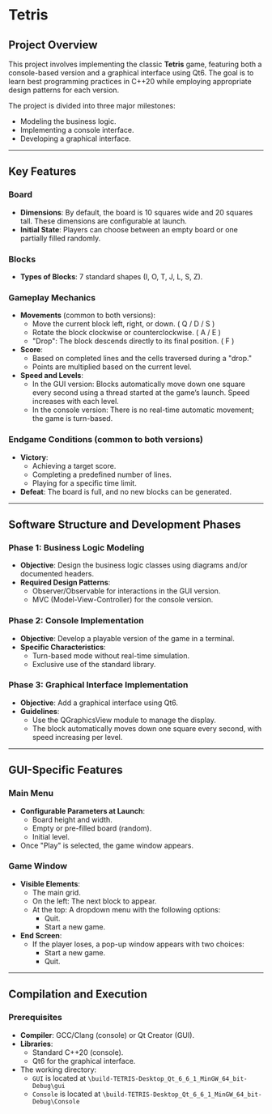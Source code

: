 # Tetris

## Project Overview

This project involves implementing the classic **Tetris** game, featuring both a console-based version and a graphical interface using Qt6. The goal is to learn best programming practices in C++20 while employing appropriate design patterns for each version.

The project is divided into three major milestones:

- Modeling the business logic.
- Implementing a console interface.
- Developing a graphical interface.

---

## Key Features

### Board

- **Dimensions**: By default, the board is 10 squares wide and 20 squares tall. These dimensions are configurable at launch.
- **Initial State**: Players can choose between an empty board or one partially filled randomly.

### Blocks

- **Types of Blocks**: 7 standard shapes (I, O, T, J, L, S, Z).

### Gameplay Mechanics

- **Movements** (common to both versions):
  - Move the current block left, right, or down. ( Q / D / S )
  - Rotate the block clockwise or counterclockwise. ( A / E )
  - "Drop": The block descends directly to its final position. ( F )
- **Score**:
  - Based on completed lines and the cells traversed during a "drop."
  - Points are multiplied based on the current level.
- **Speed and Levels**:
  - In the GUI version: Blocks automatically move down one square every second using a thread started at the game’s launch. Speed increases with each level.
  - In the console version: There is no real-time automatic movement; the game is turn-based.

### Endgame Conditions (common to both versions)

- **Victory**:
  - Achieving a target score.
  - Completing a predefined number of lines.
  - Playing for a specific time limit.
- **Defeat**: The board is full, and no new blocks can be generated.

---

## Software Structure and Development Phases

### Phase 1: Business Logic Modeling

- **Objective**: Design the business logic classes using diagrams and/or documented headers.
- **Required Design Patterns**:
  - Observer/Observable for interactions in the GUI version.
  - MVC (Model-View-Controller) for the console version.

### Phase 2: Console Implementation

- **Objective**: Develop a playable version of the game in a terminal.
- **Specific Characteristics**:
  - Turn-based mode without real-time simulation.
  - Exclusive use of the standard library.

### Phase 3: Graphical Interface Implementation

- **Objective**: Add a graphical interface using Qt6.
- **Guidelines**:
  - Use the QGraphicsView module to manage the display.
  - The block automatically moves down one square every second, with speed increasing per level.

---

## GUI-Specific Features

### Main Menu

- **Configurable Parameters at Launch**:
  - Board height and width.
  - Empty or pre-filled board (random).
  - Initial level.
- Once "Play" is selected, the game window appears.

### Game Window

- **Visible Elements**:
  - The main grid.
  - On the left: The next block to appear.
  - At the top: A dropdown menu with the following options:
    - Quit.
    - Start a new game.
- **End Screen**:
  - If the player loses, a pop-up window appears with two choices:
    - Start a new game.
    - Quit.

---

## Compilation and Execution

### Prerequisites

- **Compiler**: GCC/Clang (console) or Qt Creator (GUI).
- **Libraries**:
  - Standard C++20 (console).
  - Qt6 for the graphical interface.
- The working directory:
  - `GUI` is located at `\build-TETRIS-Desktop_Qt_6_6_1_MinGW_64_bit-Debug\gui`
  - `Console` is located at `\build-TETRIS-Desktop_Qt_6_6_1_MinGW_64_bit-Debug\Console`
